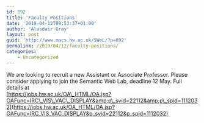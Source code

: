 ```yaml
---
id: 892
title: 'Faculty Positions'
date: '2019-04-12T09:53:37+01:00'
author: 'Alasdair Gray'
layout: post
guid: 'http://www.macs.hw.ac.uk/SWeL/?p=892'
permalink: /2019/04/12/faculty-positions/
categories:
    - Uncategorized
---
```


We are looking to recruit a new Assistant or Associate Professor. Please consider applying to join the Semantic Web Lab, deadline 12 May. Full details at  
[https://jobs.hw.ac.uk/OA\_HTML/OA.jsp?OAFunc=IRC\_VIS\_VAC\_DISPLAY&amp;p\_svid=22112&amp;p\_spid=1112032](https://jobs.hw.ac.uk/OA_HTML/OA.jsp?OAFunc=IRC_VIS_VAC_DISPLAY&p_svid=22112&p_spid=1112032)